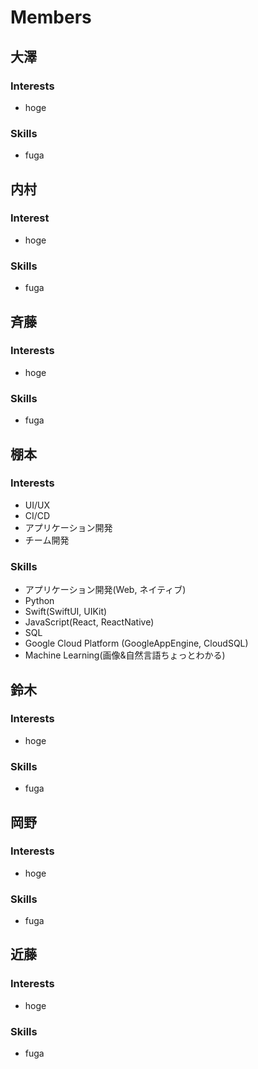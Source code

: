 # Members

## 大澤
### Interests
- hoge
### Skills
- fuga

## 内村
### Interest
- hoge
### Skills
- fuga

## 斉藤
### Interests
- hoge
### Skills
- fuga

## 棚本
### Interests
- UI/UX
- CI/CD
- アプリケーション開発
- チーム開発
### Skills
- アプリケーション開発(Web, ネイティブ)
- Python
- Swift(SwiftUI, UIKit)
- JavaScript(React, ReactNative)
- SQL
- Google Cloud Platform (GoogleAppEngine, CloudSQL)
- Machine Learning(画像&自然言語ちょっとわかる)

## 鈴木
### Interests
- hoge
### Skills
- fuga

## 岡野
### Interests
- hoge
### Skills
- fuga

## 近藤
### Interests
- hoge
### Skills
- fuga
